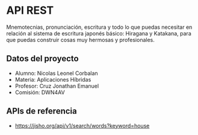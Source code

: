 # API REST

Mnemotecnias, pronunciación, escritura y todo lo que puedas necesitar en relación al sistema de escritura japonés básico: Hiragana y Katakana, para que puedas construir cosas muy hermosas y profesionales.

## Datos del proyecto

- Alumno: Nicolas Leonel Corbalan
- Materia: Aplicaciones Híbridas
- Profesor: Cruz Jonathan Emanuel
- Comisión: DWN4AV

## APIs de referencia

- https://jisho.org/api/v1/search/words?keyword=house
